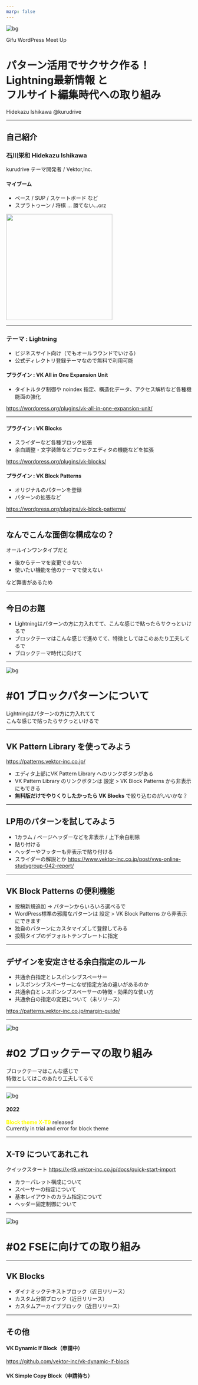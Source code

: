 ```yaml
---
marp: false
---
```

<!-- 
theme: vk-slide
size: 16:9
paginate: true
style: |
_paginate: false 
-->
<!-- transition: clockwise -->
<link href="./themes/vk-slide/fontawesome-free/css/all.css" rel="stylesheet">



<!-- _class: title -->
![bg](themes/vk-slide/images/vws_title_01_red.svg)


Gifu WordPress Meet Up
# パターン活用でサクサク作る！Lightning最新情報 と <br/>フルサイト編集時代への取り組み

Hidekazu Ishikawa
@kurudrive

---

<!-- transition: clockwise -->

## 自己紹介

<div class="row colmuns" > 

<div class="col-8">

### 石川栄和 <span class="caption">Hidekazu Ishikawa</span>

<div class="list-icon mb-48">

<i class="fa-brands fa-twitter"></i>kurudrive
<i class="fa-solid fa-laptop-code"></i>テーマ開発者 / Vektor,Inc.

</div>

#### マイブーム

* ベース / SUP / スケートボード など
* スプラトゥーン / 将棋 ... 勝てない...orz

</div>

<div><img src="images/1_profile.png" alt="" style="width:30vw" /></div>
</div>

---


### <i class="fa-solid fa-brush"></i> テーマ : Lightning 
* ビジネスサイト向け（でもオールラウンドでいける）
* 公式ディレクトリ登録テーマなので無料で利用可能

#### <i class="fa-solid fa-plug"></i> プラグイン : VK All in One Expansion Unit

* タイトルタグ制御や noindex 指定、構造化データ、アクセス解析など各種機能面の強化

https://wordpress.org/plugins/vk-all-in-one-expansion-unit/

---

#### <i class="fa-solid fa-plug"></i> プラグイン : VK Blocks 

* スライダーなど各種ブロック拡張
* 余白調整・文字装飾などブロックエディタの機能などを拡張

https://wordpress.org/plugins/vk-blocks/

#### <i class="fa-solid fa-plug"></i> プラグイン : VK Block Patterns

* オリジナルのパターンを登録
* パターンの拡張など

https://wordpress.org/plugins/vk-block-patterns/

---

## なんでこんな面倒な構成なの？

オールインワンタイプだと

* 後からテーマを変更できない
* 使いたい機能を他のテーマで使えない

など弊害があるため

---

## 今日のお題

* Lightningはパターンの方に力入れてて、こんな感じで貼ったらサクっといけるで
* ブロックテーマはこんな感じで進めてて、特徴としてはこのあたり工夫してるで
* ブロックテーマ時代に向けて

---
<!-- _class: title-chapter  -->
<!-- _paginate: false  -->
![bg](themes/vk-slide/images/vws_title_01_lightgray.svg)

# #01 ブロックパターンについて

Lightningはパターンの方に力入れてて<br>こんな感じで貼ったらサクっといけるで

---

## VK Pattern Library を使ってみよう

https://patterns.vektor-inc.co.jp/

* エディタ上部にVK Pattern Library へのリンクボタンがある
* VK Pattern Library のリンクボタンは 設定 > VK Block Patterns から非表示にもできる
* __無料版だけでやりくりしたかったら VK Blocks__ で絞り込むのがいいかな？

---

## LP用のパターンを試してみよう

* 1カラム / ページヘッダーなどを非表示 / 上下余白削除
* 貼り付ける
* ヘッダーやフッターも非表示で貼り付ける
* スライダーの解説とか
  https://www.vektor-inc.co.jp/post/vws-online-studygroup-042-report/

---

## VK Block Patterns の便利機能

* 投稿新規追加
  → パターンからいろいろ選べるで
* WordPress標準の邪魔なパターンは
  設定 > VK Block Patterns から非表示にできます
* 独自のパターンにカスタマイズして登録してみる
* 投稿タイプのデフォルトテンプレートに指定

---

## デザインを安定させる余白指定のルール

* 共通余白指定とレスポンシブスペーサー
* レスポンシブスペーサーになぜ指定方法の違いがあるのか
* 共通余白とレスポンシブスペーサーの特徴・効果的な使い方
* 共通余白の指定の変更について（未リリース）

https://patterns.vektor-inc.co.jp/margin-guide/

---
<!-- _class: title-chapter  -->
<!-- _paginate: false  -->
![bg](themes/vk-slide/images/vws_title_01_lightgray.svg)

# #02 ブロックテーマの取り組み

ブロックテーマはこんな感じで<br>特徴としてはこのあたり工夫してるで

---

<!-- _paginate: false  -->

![bg](images/theme-x-t9.png)

<div class="telop telop--left" style="top:3em;">

#### 2022

</div>

<div class="telop telop--left" style="bottom:2.2em;">
<b style="color:yellow">Block theme X-T9</b> released<br>
Currently in trial and error for block theme
</div>

---

## X-T9 についてあれこれ

クイックスタート
https://x-t9.vektor-inc.co.jp/docs/quick-start-import

* カラーパレット構成について
* スペーサーの指定について
* 基本レイアウトのカラム指定について
* ヘッダー固定制御について

---
<!-- _class: title-chapter  -->
<!-- _paginate: false  -->
![bg](themes/vk-slide/images/vws_title_01_lightgray.svg)

# #02 FSEに向けての取り組み

---

## VK Blocks

* ダイナミックテキストブロック（近日リリース）
* カスタム分類ブロック（近日リリース）
* カスタムアーカイブブロック（近日リリース）

---

 ## その他

#### VK Dynamic If Block（申請中）

https://github.com/vektor-inc/vk-dynamic-if-block

#### VK Simple Copy Block（申請待ち）
